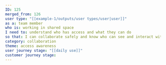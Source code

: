 ```yaml
---
ID: 125
merged_from: 126
user type: "[[example-1/outputs/user types/user|user]]"
as a: team member
who is: working in shared space
I need to: understand who has access and what they can do
so that: I can collaborate safely and know who can see and interact with my work
category: collaboration
theme: access awareness
user journey stage: "[[daily use]]"
customer journey stage:
---
```

